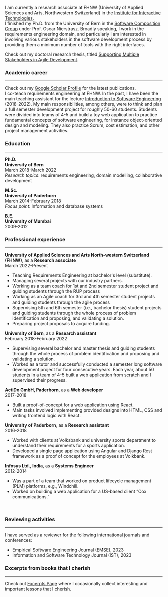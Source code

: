 

I am currently a research associate at FHNW (University of Applied Sciences and Arts, Northwestern Switzerland) in the [Institute for Interactive Technologies](https://www.fhnw.ch/en/about-fhnw/schools/school-of-engineering/institutes/institute-for-interactive-technologies).  
I finished my Ph.D. from the University of Bern in the [Software Composition Group](https://scg.unibe.ch/) under Prof. Oscar Nierstrasz. 
Broadly speaking, I work in the requirements engineering domain, and particularly I am interested in involving various stakeholders in the software development process by providing them a minimum number of tools with the right interfaces. 

Check out my doctoral research thesis, titled [Supporting Multiple Stakeholders in Agile Development](./moldable-requirements.md).


### Academic career

---

Check out my [Google Scholar Profile](https://scholar.google.de/citations?user=y4KM2XAAAAAJ&hl=en) for the latest publications.<br>
I co-teach requirements engineering at FHNW.
In the past, I have been the main teaching assistant for the lecture [Introduction to Software Engineering](http://scg.unibe.ch/teaching/ese) (2018-2022). My main responsibilities, among others, were to think and plan a full semester development project for roughly 50-60 students. Students were divided into teams of 4-5 and build a toy web application to practice fundamental concepts of software engineering, for instance object-oriented design and modeling. They also practice Scrum, cost estimation, and other project management activities.

### Education

---

**Ph.D.**
<br>
**University of Bern**
<br>
March 2018-March 2022
<br>
*Research topics*: requirements engineering, domain modelling, collaborative development

**M.Sc.**
<br>
**University of Paderborn**
<br>
March 2014-February 2018
<br>
*Focus point*: Information and database systems

**B.E.**
<br>
**University of Mumbai**
<br>
2009-2012
<br>

### Professional experience

---

**University of Applied Sciences and Arts North-western Switzerland (FHNW)**, as a **Research associate**
<br>
March 2022-Present
<br>
*   Teaching Requirements Engineering at bachelor's level (substitute).
*   Managing several projects with our industry partners.
*   Working as a team coach for 1st and 2nd semester student project and guiding students through the RUP process
*   Working as an Agile coach for 3rd and 4th semester student projects and guiding students through the agile process  
*   Supervising 5th and 6th semester (i.e., bachelor thesis) student projects and guiding students through the whole process of problem identification and proposing, and validating a solution. 
*   Preparing project proposals to acquire funding.

**University of Bern**, as a **Research assistant**
<br>
February 2018-February 2022
<br>
*   Supervising several bachelor and master thesis and guiding students through the whole process of problem identification and proposing and validating a solution. 
* Worked as a tutor and successfully conducted a semester long software development project for four consecutive years. Each year, about 50 students in a team of 4-5 built a web application from scratch and I supervised their progress.

**ActiDo GmbH, Paderborn**, as a **Web developer**
<br>
2017-2018
<br>
* Built a proof-of-concept for a web application using React.
* Main tasks involved implementing provided designs into HTML, CSS and writing frontend logic with React. 

**University of Paderborn**, as a **Research assistant**
<br>
2016-2018
<br>
* Worked with clients at Volksbank and university sports department to understand their requirements for a sports application. 
* Developed a single page application using Angular and Django Rest framework as a proof of concept for the employees at Volkbank.

**Infosys Ltd., India**, as a **Systems Engineer**
<br>
2012-2014
<br>
* Was a part of a team that worked on product lifecycle management (PLM) platforms, e.g., Windchill.
* Worked on building a web application for a US-based client “Cox communications.”
<br>

### Reviewing activities

---

I have served as a reviewer for the following international journals and conferences: 
<br>
* Empirical Software Engineering Journal (EMSE), 2023
* Information and Software Technology Journal (IST), 2023


### Excerpts from books that I cherish

---

Check out [Excerpts Page](./excerpts.md) where I occasionally collect interesting and important lessons that I cherish. 
